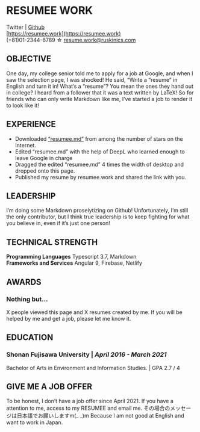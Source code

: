 # RESUMEE WORK
Twitter | [Github](https://github.com/nontan18)  
[https://resumee.work](https://resumee.work)  
(+81)01-2344-6789 ☆ resume.work@ruskinics.com  

## OBJECTIVE
One day, my college senior told me to apply for a job at Google, and when I saw the selection page, I was shocked! He said, “Write a “resume” in English and turn it in! What’s a “resume”? You mean the ones they hand out in college? I heard from a follower that it was a text written by LaTeX! So for friends who can only write Markdown like me, I’ve started a job to render it to look like it!

## EXPERIENCE
- Downloaded [“resumee.md”](https://resumee.work/assets/documents/resumee.md) from among the number of stars on the Internet.
- Edited “resumee.md” with the help of DeepL who learned enough to leave Google in charge
- Dragged the edited “resumee.md” 4 times the width of desktop and dropped  onto this page.
- Published my resume by resumee.work and shared the link with you.

## LEADERSHIP
I’m doing some Markdown proselytizing on Github! Unfortunately, I’m still the only contributor, but I think true leadership is to keep fighting for what you believe in, even if it’s just one person!

## TECHNICAL STRENGTH
**Programming Languages**   Typescript 3.7, Markdown  
**Frameworks and Services** Angular 9, Firebase, Netlify

## AWARDS
### **Nothing but…**
X people viewed this page and X resumes created by me.  If you will be helped by me and get a job, please let me know it.

## EDUCATION
### **Shonan Fujisawa University** | *April 2016 - March 2021*
Bachelor of Arts in Environment and Information Studies. | GPA 2.7 / 4

## GIVE ME A JOB OFFER
To be honest, I don’t have a job offer since April 2021. If you have a attention to me, access to my RESUMEE and email me. その場合のメッセージは日本語でお願いしますm(_ _)m Because I am not good at English and want to work in Japan.
